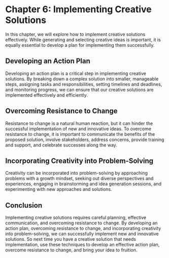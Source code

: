 Chapter 6: Implementing Creative Solutions
==========================================

In this chapter, we will explore how to implement creative solutions effectively. While generating and selecting creative ideas is important, it is equally essential to develop a plan for implementing them successfully.

Developing an Action Plan
-------------------------

Developing an action plan is a critical step in implementing creative solutions. By breaking down a complex solution into smaller, manageable steps, assigning tasks and responsibilities, setting timelines and deadlines, and monitoring progress, we can ensure that our creative solutions are implemented effectively and efficiently.

Overcoming Resistance to Change
-------------------------------

Resistance to change is a natural human reaction, but it can hinder the successful implementation of new and innovative ideas. To overcome resistance to change, it is important to communicate the benefits of the proposed solution, involve stakeholders, address concerns, provide training and support, and celebrate successes along the way.

Incorporating Creativity into Problem-Solving
---------------------------------------------

Creativity can be incorporated into problem-solving by approaching problems with a growth mindset, seeking out diverse perspectives and experiences, engaging in brainstorming and idea generation sessions, and experimenting with new approaches and solutions.

Conclusion
----------

Implementing creative solutions requires careful planning, effective communication, and overcoming resistance to change. By developing an action plan, overcoming resistance to change, and incorporating creativity into problem-solving, we can successfully implement new and innovative solutions. So next time you have a creative solution that needs implementation, use these techniques to develop an effective action plan, overcome resistance to change, and bring your idea to fruition.
